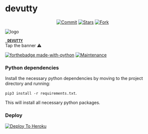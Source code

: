 # devutty
<p align="center">
    <a href="https://github.com/Eminentdgs/Devuttybot/commits/master"><img src="https://img.shields.io/github/last-commit/MR-SHRLCK/Elizabethbot/master?label=Last%20Commit&style=flat-square&logo=github&color=F10070" alt="Commit" /></a>
    <a href="https://github.com/Eminentdgs/Devuttybot/stargazers"><img src="https://img.shields.io/github/stars/kannan_srank/Devuttybot?label=Stars&style=flat-square&logo=github&color=F10070" alt="Stars" /></a>
    <a href="https://github.com/Eminentdgs/Devuttybot/network/members"><img src="https://img.shields.io/github/forks/MR-SHRLCK/Elizabethbot?label=Fork&style=flat-square&logo=github&color=F10070" alt="Fork" /></a>
</p>

![logo](https://i.pinimg.com/originals/96/7d/dc/967ddc3c1c8c77920d7438b149ce259d.jpg)
<p align="center">

[ <b> <code> DEVUTTY </code> </b> ](https://github.com/Eminentdgs/Devutty)  Tap the banner ⚠️
</p>


[![forthebadge made-with-python](http://ForTheBadge.com/images/badges/made-with-python.svg)](https://www.python.org/)
[![Maintenance](https://img.shields.io/badge/Maintained%3F-yes-green.svg)](https://github.com/Eminentdgs/Devutty/graphs/commit-activity)


 
### Python dependencies

Install the necessary python dependencies by moving to the project directory and running:

`pip3 install -r requirements.txt`.

This will install all necessary python packages.

### Deploy

[![Deploy To Heroku](https://www.herokucdn.com/deploy/button.svg)](https://heroku.com/deploy?template=https://github.com/Eminentdgs/Devutty.git)
